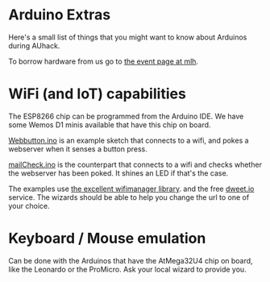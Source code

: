 # Arduino Extras
Here's a small list of things that you might want to know about Arduinos during AUhack.

To borrow hardware from us go to [the event page at mlh](https://hardware.mlh.io/events/auhack-2018).

# WiFi (and IoT) capabilities

The ESP8266 chip can be programmed from the Arduino IDE. We have some Wemos D1 minis available that have this chip on board.

[Webbutton.ino](webButton.ino) is an example sketch that connects to a wifi, and pokes a webserver when it senses a button press.

[mailCheck.ino](mailCheck.ino) is the counterpart that connects to a wifi and checks whether the webserver has been poked. It shines an LED if that's the case.

The examples use [the excellent wifimanager library](https://github.com/tzapu/WiFiManager). and the free [dweet.io](https://dweet.io/) service. The wizards should be able to help you change the url to one of your choice.

# Keyboard / Mouse emulation

Can be done with the Arduinos that have the AtMega32U4 chip on board, like the Leonardo or the ProMicro. Ask your local wizard to provide you.